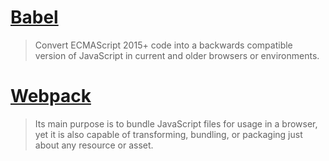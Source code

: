 # [Babel](https://babeljs.io/)
> Convert ECMAScript 2015+ code into a backwards compatible version of JavaScript in current and older browsers or environments. 
# [Webpack](https://webpack.js.org/)

> Its main purpose is to bundle JavaScript files for usage in a browser, yet it is also capable of transforming, bundling, or packaging just about any resource or asset.